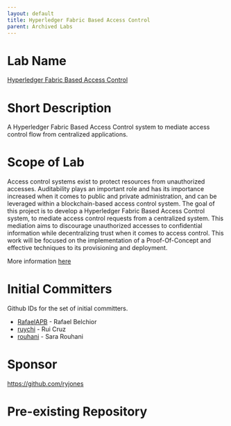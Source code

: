 ```yaml
---
layout: default
title: Hyperledger Fabric Based Access Control
parent: Archived Labs
---
```

# Lab Name
[Hyperledger Fabric Based Access Control](https://github.com/hyperledger-labs/hyperledger-fabric-based-access-control)

# Short Description
A Hyperledger Fabric Based Access Control system to mediate access control flow from centralized applications.

# Scope of Lab
Access control systems exist to protect resources from unauthorized accesses.
Auditability plays an important role and has its importance increased when it comes to public and private administration, and can be leveraged within a blockchain-based access control system.
The goal of this project is to develop a Hyperledger Fabric Based Access Control system, to mediate access control requests from a centralized system.
This mediation aims to discourage unauthorized accesses to confidential information while decentralizing trust when it comes to access control.
This work will be focused on the implementation of a Proof-Of-Concept and effective techniques to its provisioning and deployment.

More information [here](https://wiki.hyperledger.org/display/INTERN/Hyperledger+Fabric+Based+Access+Control)
# Initial Committers
Github IDs for the set of initial committers.
- [RafaelAPB](https://github.com/RafaelAPB/) - Rafael Belchior
- [ruychi](https://github.com/ruychi) - Rui Cruz
- [rouhani](https://github.com/sara-rouhani) - Sara Rouhani

# Sponsor
https://github.com/ryjones

# Pre-existing Repository

